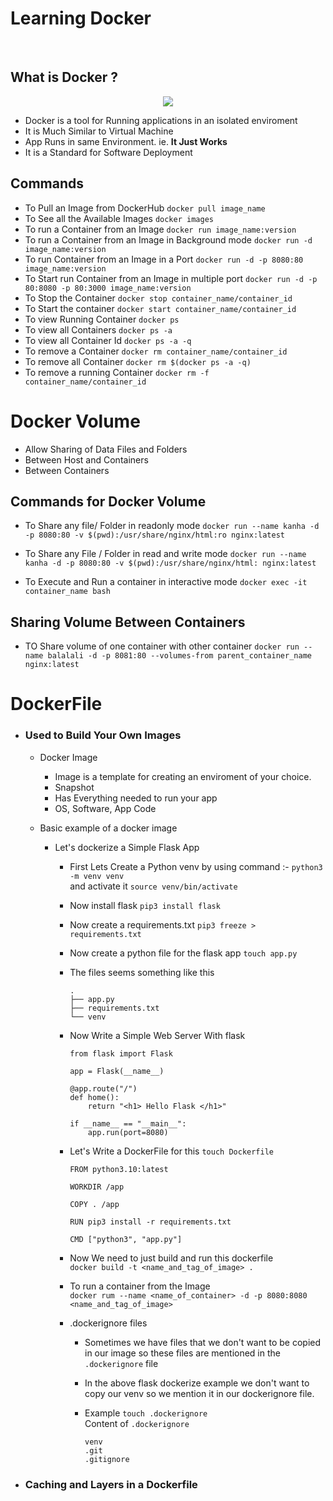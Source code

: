 # Learning Docker

<br>

## What is Docker ?

<p align="center">
  <img src="https://images-wixmp-ed30a86b8c4ca887773594c2.wixmp.com/f/f584c8d9-3240-4ad9-b0ed-77ac01ae1226/dbiu22u-6f07885b-6d51-4e38-ab33-7cfbf32e3240.gif?token=eyJ0eXAiOiJKV1QiLCJhbGciOiJIUzI1NiJ9.eyJzdWIiOiJ1cm46YXBwOjdlMGQxODg5ODIyNjQzNzNhNWYwZDQxNWVhMGQyNmUwIiwiaXNzIjoidXJuOmFwcDo3ZTBkMTg4OTgyMjY0MzczYTVmMGQ0MTVlYTBkMjZlMCIsIm9iaiI6W1t7InBhdGgiOiJcL2ZcL2Y1ODRjOGQ5LTMyNDAtNGFkOS1iMGVkLTc3YWMwMWFlMTIyNlwvZGJpdTIydS02ZjA3ODg1Yi02ZDUxLTRlMzgtYWIzMy03Y2ZiZjMyZTMyNDAuZ2lmIn1dXSwiYXVkIjpbInVybjpzZXJ2aWNlOmZpbGUuZG93bmxvYWQiXX0.gY-OIyayWGoCQNz0ZVyCa6EqEvpjLQNIfH2yfY1NUTY" />
</p>

- Docker is a tool for Running applications in an isolated enviroment
- It is Much Similar to Virtual Machine
- App Runs in same Environment. ie. **It Just Works**
- It is a Standard for Software Deployment

## Commands

- To Pull an Image from DockerHub
  `docker pull image_name`
- To See all the Available Images
  `docker images`
- To run a Container from an Image
  `docker run image_name:version`
- To run a Container from an Image in Background mode
  `docker run -d image_name:version`
- To run Container from an Image in a Port
  `docker run -d -p 8080:80 image_name:version`
- To Start run Container from an Image in multiple port
  `docker run -d -p 80:8080 -p 80:3000 image_name:version`
- To Stop the Container
  `docker stop container_name/container_id`
- To Start the container
  `docker start container_name/container_id`
- To view Running Container
  `docker ps`
- To view all Containers
  `docker ps -a`
- To view all Container Id
  `docker ps -a -q`
- To remove a Container
  `docker rm container_name/container_id`
- To remove all Container
  `docker rm $(docker ps -a -q)`
- To remove a running Container
  `docker rm -f container_name/container_id`

# Docker Volume

- Allow Sharing of Data Files and Folders
- Between Host and Containers
- Between Containers

## Commands for Docker Volume

- To Share any file/ Folder in readonly mode
  `docker run --name kanha -d -p 8080:80 -v $(pwd):/usr/share/nginx/html:ro nginx:latest`

- To Share any File / Folder in read and write mode
  `docker run --name kanha -d -p 8080:80 -v $(pwd):/usr/share/nginx/html: nginx:latest`

- To Execute and Run a container in interactive mode
  `docker exec -it container_name bash`

## Sharing Volume Between Containers

- TO Share volume of one container with other container
  `docker run --name balalali -d -p 8081:80 --volumes-from parent_container_name nginx:latest`

# DockerFile

- <h3>Used to Build Your Own Images</h3>

  - Docker Image

    - Image is a template for creating an enviroment of your choice.
    - Snapshot
    - Has Everything needed to run your app
    - OS, Software, App Code

  - Basic example of a docker image

    - Let's dockerize a Simple Flask App

      - First Lets Create a Python venv by using command :-
        `python3 -m venv venv` <br> and activate it `source venv/bin/activate`

      - Now install flask
        `pip3 install flask`

      - Now create a requirements.txt
        `pip3 freeze > requirements.txt`

      - Now create a python file for the flask app
        `touch app.py`

      - The files seems something like this
        ```
        .
        ├── app.py
        ├── requirements.txt
        └── venv
        ```
      - Now Write a Simple Web Server With flask

        ```
        from flask import Flask

        app = Flask(__name__)

        @app.route("/")
        def home():
            return "<h1> Hello Flask </h1>"

        if __name__ == "__main__":
            app.run(port=8080)
        ```

      - Let's Write a DockerFile for this
        `touch Dockerfile` <br>

        ```
        FROM python3.10:latest

        WORKDIR /app

        COPY . /app

        RUN pip3 install -r requirements.txt

        CMD ["python3", "app.py"]
        ```

      - Now We need to just build and run this dockerfile <br>
        `docker build -t <name_and_tag_of_image> .` <br>
      - To run a container from the Image <br>
        `docker rum --name <name_of_container> -d -p 8080:8080 <name_and_tag_of_image>`

      - .dockerignore files

        - Sometimes we have files that we don't want to be copied in our image so these files are mentioned in the `.dockerignore` file

        - In the above flask dockerize example we don't want to copy our venv so we mention it in our dockerignore file. <br>

        - Example
          `touch .dockerignore` <br>
          Content of `.dockerignore`
          ```
          venv
          .git
          .gitignore
          ```

- <h3>Caching and Layers in a Dockerfile</h3>
